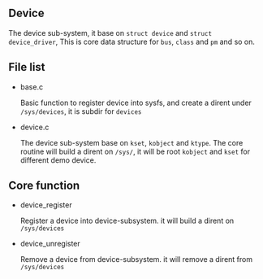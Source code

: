 Device
-------------------------------------

The device sub-system, it base on `struct device` and `struct device_driver`,
This is core data structure for `bus`, `class` and `pm` and so on.


## File list

  * base.c

    Basic function to register device into sysfs, and create a dirent under 
    `/sys/devices`, it is subdir for `devices`

  * device.c

    The device sub-system base on `kset`, `kobject` and `ktype`. The core
    routine will build a dirent on `/sys/`, it will be root `kobject`
    and `kset` for different demo device.

## Core function

  * device_register

    Register a device into device-subsystem. it will build a dirent on 
    `/sys/devices`

  * device_unregister

    Remove a device from device-subsystem. it will remove a dirent from 
    `/sys/devices`
